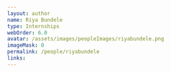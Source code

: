```yaml
---
layout: author
name: Riya Bundele
type: Internships
webOrder: 6.0
avatar: /assets/images/peopleImages/riyabundele.png
imageMask: 0
permalink: /people/riyabundele
links:
---
```

